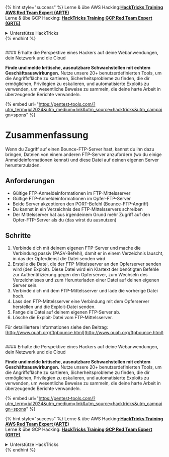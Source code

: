{% hint style="success" %}
Lerne & übe AWS Hacking:<img src="/.gitbook/assets/arte.png" alt="" data-size="line">[**HackTricks Training AWS Red Team Expert (ARTE)**](https://training.hacktricks.xyz/courses/arte)<img src="/.gitbook/assets/arte.png" alt="" data-size="line">\
Lerne & übe GCP Hacking: <img src="/.gitbook/assets/grte.png" alt="" data-size="line">[**HackTricks Training GCP Red Team Expert (GRTE)**<img src="/.gitbook/assets/grte.png" alt="" data-size="line">](https://training.hacktricks.xyz/courses/grte)

<details>

<summary>Unterstütze HackTricks</summary>

* Überprüfe die [**Abonnementpläne**](https://github.com/sponsors/carlospolop)!
* **Tritt der** 💬 [**Discord-Gruppe**](https://discord.gg/hRep4RUj7f) oder der [**Telegram-Gruppe**](https://t.me/peass) bei oder **folge** uns auf **Twitter** 🐦 [**@hacktricks\_live**](https://twitter.com/hacktricks\_live)**.**
* **Teile Hacking-Tricks, indem du PRs zu den** [**HackTricks**](https://github.com/carlospolop/hacktricks) und [**HackTricks Cloud**](https://github.com/carlospolop/hacktricks-cloud) GitHub-Repos einreichst.

</details>
{% endhint %}

<figure><img src="/.gitbook/assets/pentest-tools.svg" alt=""><figcaption></figcaption></figure>

#### Erhalte die Perspektive eines Hackers auf deine Webanwendungen, dein Netzwerk und die Cloud

**Finde und melde kritische, ausnutzbare Schwachstellen mit echtem Geschäftsauswirkungen.** Nutze unsere 20+ benutzerdefinierten Tools, um die Angriffsfläche zu kartieren, Sicherheitsprobleme zu finden, die dir ermöglichen, Privilegien zu eskalieren, und automatisierte Exploits zu verwenden, um wesentliche Beweise zu sammeln, die deine harte Arbeit in überzeugende Berichte verwandeln.

{% embed url="https://pentest-tools.com/?utm_term=jul2024&utm_medium=link&utm_source=hacktricks&utm_campaign=spons" %}


# Zusammenfassung

Wenn du Zugriff auf einen Bounce-FTP-Server hast, kannst du ihn dazu bringen, Dateien von einem anderen FTP-Server anzufordern \(wo du einige Anmeldeinformationen kennst\) und diese Datei auf deinen eigenen Server herunterzuladen.

## Anforderungen

- Gültige FTP-Anmeldeinformationen im FTP-Mittelsserver
- Gültige FTP-Anmeldeinformationen im Opfer-FTP-Server
- Beide Server akzeptieren den PORT-Befehl \(Bounce-FTP-Angriff\)
- Du kannst in ein Verzeichnis des FTP-Mittelsservers schreiben
- Der Mittelsserver hat aus irgendeinem Grund mehr Zugriff auf den Opfer-FTP-Server als du \(das wirst du ausnutzen\)

## Schritte

1. Verbinde dich mit deinem eigenen FTP-Server und mache die Verbindung passiv \(PASV-Befehl\), damit er in einem Verzeichnis lauscht, in das der Opferdienst die Datei senden wird.
2. Erstelle die Datei, die der FTP-Mittelsserver an den Opferserver senden wird \(den Exploit\). Diese Datei wird ein Klartext der benötigten Befehle zur Authentifizierung gegen den Opferserver, zum Wechseln des Verzeichnisses und zum Herunterladen einer Datei auf deinen eigenen Server sein.
3. Verbinde dich mit dem FTP-Mittelsserver und lade die vorherige Datei hoch.
4. Lass den FTP-Mittelsserver eine Verbindung mit dem Opferserver herstellen und die Exploit-Datei senden.
5. Fange die Datei auf deinem eigenen FTP-Server ab.
6. Lösche die Exploit-Datei vom FTP-Mittelsserver.

Für detailliertere Informationen siehe den Beitrag: [http://www.ouah.org/ftpbounce.html](http://www.ouah.org/ftpbounce.html)


<figure><img src="/.gitbook/assets/pentest-tools.svg" alt=""><figcaption></figcaption></figure>

#### Erhalte die Perspektive eines Hackers auf deine Webanwendungen, dein Netzwerk und die Cloud

**Finde und melde kritische, ausnutzbare Schwachstellen mit echtem Geschäftsauswirkungen.** Nutze unsere 20+ benutzerdefinierten Tools, um die Angriffsfläche zu kartieren, Sicherheitsprobleme zu finden, die dir ermöglichen, Privilegien zu eskalieren, und automatisierte Exploits zu verwenden, um wesentliche Beweise zu sammeln, die deine harte Arbeit in überzeugende Berichte verwandeln.

{% embed url="https://pentest-tools.com/?utm_term=jul2024&utm_medium=link&utm_source=hacktricks&utm_campaign=spons" %}

{% hint style="success" %}
Lerne & übe AWS Hacking:<img src="/.gitbook/assets/arte.png" alt="" data-size="line">[**HackTricks Training AWS Red Team Expert (ARTE)**](https://training.hacktricks.xyz/courses/arte)<img src="/.gitbook/assets/arte.png" alt="" data-size="line">\
Lerne & übe GCP Hacking: <img src="/.gitbook/assets/grte.png" alt="" data-size="line">[**HackTricks Training GCP Red Team Expert (GRTE)**<img src="/.gitbook/assets/grte.png" alt="" data-size="line">](https://training.hacktricks.xyz/courses/grte)

<details>

<summary>Unterstütze HackTricks</summary>

* Überprüfe die [**Abonnementpläne**](https://github.com/sponsors/carlospolop)!
* **Tritt der** 💬 [**Discord-Gruppe**](https://discord.gg/hRep4RUj7f) oder der [**Telegram-Gruppe**](https://t.me/peass) bei oder **folge** uns auf **Twitter** 🐦 [**@hacktricks\_live**](https://twitter.com/hacktricks\_live)**.**
* **Teile Hacking-Tricks, indem du PRs zu den** [**HackTricks**](https://github.com/carlospolop/hacktricks) und [**HackTricks Cloud**](https://github.com/carlospolop/hacktricks-cloud) GitHub-Repos einreichst.

</details>
{% endhint %}
